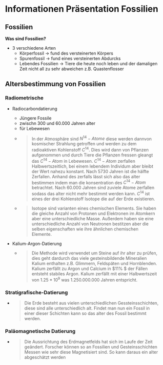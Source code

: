 # Informationen Präsentation Fossilien

## Fossilien
**Was sind Fossilien?**
- 3 verschiedene Arten
    - Körperfossil $\rightarrow$ fund des versteinerten Körpers
    - Spurenfossil $\rightarrow$ fund eines versteinerten Abdurcks
    - Lebendes Fossilien $\rightarrow$ Tiere die heute noch leben und der damaligen Zeit nicht all zu sehr abweichen z.B. Quastenflosser

## Altersbestimmung von Fossilien

### Radiometrische
- Radiocarbondatierung
    - Jüngere Fossile
    - zwischn 300 und 60.000 Jahren alter
    - für Lebewesen
    - > In der Atmosphäre sind $N^{14} - Atome$ diese werden dannvon kosmischer Strahlung getroffen und werden zu dem radioaktiven Kohlenstoff $C^{14}$. Dies wird dann von Pflanzen aufgenommen und durch Tiere die Pflanzen fressen gleangt das $C^{14} - Atom$ in Lebewesen. $C^{14} - Atom$ zerfallen Halbwertszeitlich, bei einem lebendem Individum aber bleibt der Wert nahezu konstant. Nach 5730 Jahren ist die hälfte Zerfallen. Anhand des zerfalls lässt sich also das alter bestimmen indem man die konsentration des $C^{14} - Atom$ betrachtet. Nach 60.000 Jahren sind zuviele Atome zerfallen sodass das alter nicht mehr bestimmt werden kann. $C^{14}$ ist eines der drei Kohlenstoff Isotope die auf der Erde existieren.
    - > Isotope sind varianten eines chemischen Elements. Sie haben die gleiche Anzahl von Protonen und Elektronen im Atomkern aber eine unterschiedliche Masse. Außerdem haben sie eine unterschiedliche Anzahl von Neutronen bestitzen aber die selben eigenschaften wie ihre ähnlichen chemischen Elemente.

- Kalium-Argon-Datierung
    - > Die Methode wird verwendet um Steine auf ihr alter zu prüfen, dies geht dardurch das viele gesteinsbildende Mineralien Kalium enthalten z.B. Glimmern, Feldspäten und Hornblenden. Kalium zerfällt zu Argon und Calcium in $11\% $ der Fällen entsteht stabiles Argon. Kalium zerfällt mit einer Halbwertszeit von $1.25*10^9$ was $1.250.000.000$ Jahren entspricht. 

### Stratigrafische-Datierung
- > Die Erde besteht aus vielen unterschiedlichen Gessteinsschichten, diese sind alle unterschiedlich alt. Findet man nun ein Fossil in einer dieser Schichten kann so das alter des Fossil bestimmt werden. 

### Paläomagnetische Datierung
- > Die Aussrichtung des Erdmagnetfelds hat sich im Laufe der Zeit geändert. Forscher können so an Fossilien und Gesteinsschichten Messen wie sehr diese Magnetisiert sind. So kann daraus ein alter abgeschätzt werden